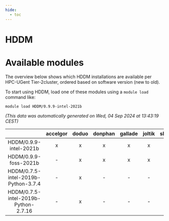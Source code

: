 ```yaml
---
hide:
  - toc
---
```


HDDM
====

# Available modules


The overview below shows which HDDM installations are available per HPC-UGent Tier-2cluster, ordered based on software version (new to old).

To start using HDDM, load one of these modules using a `module load` command like:

```shell
module load HDDM/0.9.9-intel-2021b
```

*(This data was automatically generated on Wed, 04 Sep 2024 at 13:43:19 CEST)*  

| |accelgor|doduo|donphan|gallade|joltik|shinx|skitty|
| :---: | :---: | :---: | :---: | :---: | :---: | :---: | :---: |
|HDDM/0.9.9-intel-2021b|x|x|x|x|x|-|x|
|HDDM/0.9.9-foss-2021b|-|x|x|x|x|-|x|
|HDDM/0.7.5-intel-2019b-Python-3.7.4|-|x|-|-|-|-|x|
|HDDM/0.7.5-intel-2019b-Python-2.7.16|-|x|-|-|-|-|x|
